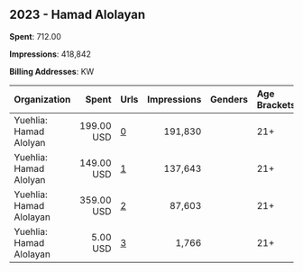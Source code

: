 ## 2023 - Hamad Alolayan 
**Spent**: 712.00

**Impressions**: 418,842

**Billing Addresses**: KW

|Organization|Spent|Urls|Impressions|Genders|Age Brackets|Country Codes|
|:---|---:|:---|---:|:---|:---|:---|
|Yuehlia: Hamad Alolyan|199.00 USD|[0](https://www.snap.com/political-ads/asset/c650cad371fde4842ee3fa7c9c5c71b4d90d0fc00f838ce36bad3f54764ff151?mediaType=MP4)|191,830||21+|kuwait|
|Yuehlia: Hamad Alolyan|149.00 USD|[1](https://www.snap.com/political-ads/asset/f47c81f4bd6100aea6061bcaadddee8581da7fe3bcdc3bbe38489fd8667cf563?mediaType=mp4)|137,643||21+|kuwait|
|Yuehlia: Hamad Alolayan|359.00 USD|[2](https://www.snap.com/political-ads/asset/3c6f9bbbe5c7afce05fb3a335c8bc22aefa259a26cc7f6fa523f6973aa969f3b?mediaType=mp4)|87,603||21+|kuwait|
|Yuehlia: Hamad Alolayan|5.00 USD|[3](https://www.snap.com/political-ads/asset/868913274c4ad155e863ff38625d779cfe0fcfd7d68683f7cf5b096631b54aa7?mediaType=mp4)|1,766||21+|kuwait|
